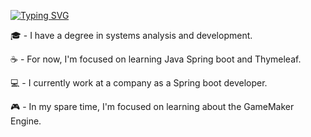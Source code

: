 [![Typing SVG](https://readme-typing-svg.demolab.com/?lines=Hello!+👋+My+name+is+Danilo.;Welcome+to+my+github+:D)](https://git.io/typing-svg)



🎓 - I have a degree in systems analysis and development.

☕ - For now, I'm focused on learning Java Spring boot and Thymeleaf.

💻 - I currently work at a company as a Spring boot developer.

🎮 - In my spare time, I'm focused on learning about the GameMaker Engine.
